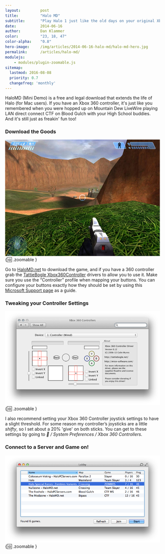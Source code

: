 ```yaml
---
layout:         post
title:          "Halo MD"
subtitle:       "Play Halo 1 just like the old days on your original Xbox"
date:           2014-06-16
author:         Dan Klammer
color:          "23, 18, 47"
color-alpha:    "0.8"
hero-image:     /img/articles/2014-06-16-halo-md/halo-md-hero.jpg
permalink:      /articles/halo-md/
modulejs:
    - modules/plugin-zoomable.js
sitemap:
  lastmod: 2016-08-08
  priority: 0.7
  changefreq: 'monthly'
---
```


HaloMD (Mini Demo) is a free and legal download that extends the life of Halo (for Mac users). If you have an Xbox 360 controller, it's just like you remembered when you were hopped up on Mountain Dew LiveWire playing LAN direct connect CTF on Blood Gulch with your High School buddies. And it's still just as freakin' fun too!

### **Download the Goods**

![Halo MD gameplay](/img/articles/2014-06-16-halo-md/halo-screenshot.jpg){:id: .zoomable }


Go to [HaloMD.net] to download the game, and if you have a 360 controller grab the [TattieBogle Xbox360Controller] drivers to allow you to use it. Make sure you use the “Controller” profile when mapping your buttons. You can configure your buttons exactly how they should be set by using this [Microsoft Support page] as a guide.


### **Tweaking your Controller Settings**

![Controller Settings](/img/articles/2014-06-16-halo-md/halo-xbox-360.png){:id: .zoomable }


I also recommend setting your Xbox 360 Controller joystick settings to have a slight threshold. For some reason my controller’s joysticks are a little *shifty*, so I set about a 20% 'give' on both sticks. You can get to these settings by going to * / System Preferences / Xbox 360 Controllers*.


### **Connect to a Server and Game on!**

![Halo MD servers](/img/articles/2014-06-16-halo-md/halo-servers.png){:id: .zoomable }


  [HaloMD.net]: http://www.halomd.net/
  [TattieBogle Xbox360Controller]: http://tattiebogle.net/index.php/ProjectRoot/Xbox360Controller/OsxDriver
  [Microsoft Support page]: http://support.microsoft.com/kb/909385
